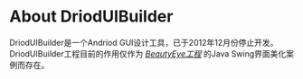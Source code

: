 # About DriodUIBuilder
DriodUIBuilder是一个Andriod GUI设计工具，已于2012年12月份停止开发。<br>
DriodUIBuilder工程目前的作用仅作为 *[BeautyEye工程](https://github.com/JackJiang2011/beautyeye)* 的Java Swing界面美化案例而存在。
